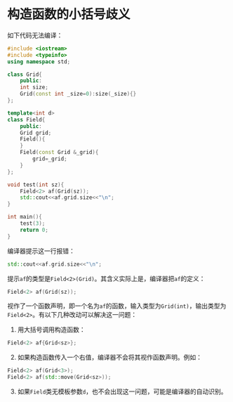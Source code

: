 # 构造函数的小括号歧义
如下代码无法编译：
```c++
#include <iostream>
#include <typeinfo>
using namespace std;

class Grid{
    public:
    int size;
    Grid(const int _size=0):size(_size){}
};

template<int d>
class Field{
    public:
    Grid grid;
    Field(){
    }
    Field(const Grid &_grid){
        grid=_grid;
    }
};

void test(int sz){
    Field<2> af(Grid(sz));
    std::cout<<af.grid.size<<"\n";
}

int main(){
    test(3);
    return 0;
}
```

编译器提示这一行报错：
```c++
std::cout<<af.grid.size<<"\n";
```
提示`af`的类型是`Field<2>(Grid)`。其含义实际上是，编译器把`af`的定义：
```c++
Field<2> af(Grid(sz));
```
视作了一个函数声明，即一个名为`af`的函数，输入类型为`Grid(int)`，输出类型为`Field<2>`。有以下几种改动可以解决这一问题：
1. 用大括号调用构造函数：
```c++
Field<2> af{Grid<sz>};
```
2. 如果构造函数传入一个右值，编译器不会将其视作函数声明。例如：
```c++
Field<2> af(Grid<3>);
Field<2> af(std::move(Grid<sz>));
```
3. 如果`Field`类无模板参数`d`，也不会出现这一问题，可能是编译器的自动识别。

